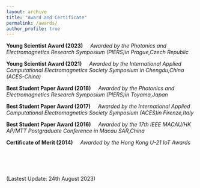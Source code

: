 ```yaml
---
layout: archive
title: "Award and Certificate"
permalink: /awards/
author_profile: true
---
```


**Young Scientist Award (2023)** 
&nbsp; &nbsp; *Awarded by the Photonics and Electromagnetics Research Symposium (PIERS)in Prague,Czech Republic*

**Young Scientist Award (2021)** 
&nbsp; &nbsp; *Awarded by the International Applied Computational Electromagnetics Society Symposium in Chengdu,China (ACES-China)*

**Best Student Paper Award (2018)**
&nbsp; &nbsp; *Awarded by the Photonics and Electromagnetics Research Symposium (PIERS)in Toyama,Japan*

**Best Student Paper Award (2017)**
&nbsp; &nbsp; *Awarded by the International Applied Computational Electromagnetics Society Symposium (ACES)in Firenze,Italy*

**Best Student Paper Award (2016)**
&nbsp; &nbsp; *Awarded by the 17th IEEE MACAU/HK AP/MTT Postgraduate Conference in Macau SAR,China*

**Certificate of Merit (2014)**
&nbsp; &nbsp; *Awarded by the Hong Kong U-21 IoT Awards*

</br>
</br>
</br>


(Lastest Update: 24th August 2023)